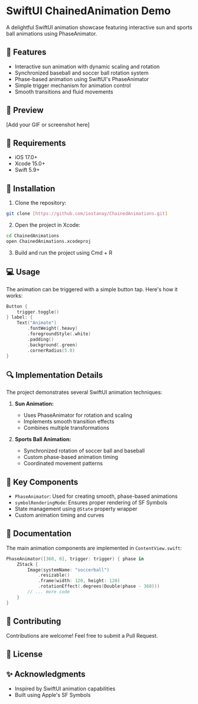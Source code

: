 # SwiftUI ChainedAnimation Demo

A delightful SwiftUI animation showcase featuring interactive sun and sports ball animations using PhaseAnimator.

## 🌟 Features

- Interactive sun animation with dynamic scaling and rotation
- Synchronized baseball and soccer ball rotation system
- Phase-based animation using SwiftUI's PhaseAnimator
- Simple trigger mechanism for animation control
- Smooth transitions and fluid movements

## 📱 Preview

[Add your GIF or screenshot here]

## 🔧 Requirements

- iOS 17.0+
- Xcode 15.0+
- Swift 5.9+

## 🚀 Installation

1. Clone the repository:
```bash
git clone [https://github.com/iostanay/ChainedAnimations.git]
```

2. Open the project in Xcode:
```bash
cd ChainedAnimations
open ChainedAnimations.xcodeproj
```

3. Build and run the project using Cmd + R

## 💻 Usage

The animation can be triggered with a simple button tap. Here's how it works:

```swift
Button {
    trigger.toggle()
} label: {
    Text("Animate")
        .fontWeight(.heavy)
        .foregroundStyle(.white)
        .padding()
        .background(.green)
        .cornerRadius(5.0)
}
```

## 🔍 Implementation Details

The project demonstrates several SwiftUI animation techniques:

1. **Sun Animation:**
   - Uses PhaseAnimator for rotation and scaling
   - Implements smooth transition effects
   - Combines multiple transformations

2. **Sports Ball Animation:**
   - Synchronized rotation of soccer ball and baseball
   - Custom phase-based animation timing
   - Coordinated movement patterns

## 🎯 Key Components

- `PhaseAnimator`: Used for creating smooth, phase-based animations
- `symbolRenderingMode`: Ensures proper rendering of SF Symbols
- State management using `@State` property wrapper
- Custom animation timing and curves

## 📖 Documentation

The main animation components are implemented in `ContentView.swift`:

```swift
PhaseAnimator([360, 0], trigger: trigger) { phase in
    ZStack {
        Image(systemName: "soccerball")
            .resizable()
            .frame(width: 120, height: 120)
            .rotationEffect(.degrees(Double(phase - 360)))
        // ... more code
    }
}
```

## 🤝 Contributing

Contributions are welcome! Feel free to submit a Pull Request.

## 📄 License



## ✨ Acknowledgments

- Inspired by SwiftUI animation capabilities
- Built using Apple's SF Symbols





